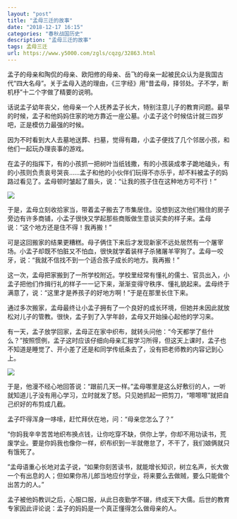 ```yaml
---
layout: "post"
title: "孟母三迁的故事"
date: "2018-12-17 16:15"
categories: "春秋战国历史"
description: "孟母三迁的故事"
tags: 孟母三迁
url: https://www.y5000.com/zgls/cqzg/32863.html
---
```






孟子的母亲和陶侃的母亲、欧阳修的母亲、岳飞的母亲一起被民众认为是我国古代“四大名母”。关于孟母入选的理由，《三字经》用“昔孟母，择邻处。子不学，断机杼”十二个字做了精要的说明。

话说孟子幼年丧父，他母亲一个人抚养孟子长大，特别注意儿子的教育问题。最早的时候，孟子和他妈妈住家的地方靠近一座公墓。小孟子这个时候估计就三四岁吧，正是模仿力最强的时候。

因为不时看到大人去墓地送葬、扫墓，觉得有趣，小孟子便找了几个邻居小孩，和他们一起玩办理丧事的游戏。

在孟子的指挥下，有的小孩抓一把树叶当纸钱撒，有的小孩装成孝子跪地磕头，有的小孩则负责哀号哭丧……孟子和他的小伙伴们玩得不亦乐乎，却不料被孟子的妈路过看见了。孟母顿时皱起了眉头，说：“让我的孩子住在这种地方可不行！”

![](https://img.y5000.com/uploads/allimg/180912/14-1P912150434a0.jpg)

于是，孟母立刻收拾家当，带着孟子搬去了市集居住。没想到这次他们租住的房子旁边有许多商铺，小孟子很快又学起那些商贩做生意谈买卖的样子来。孟母说：“这个地方还是住不得！我再搬！”

可是这回搬家的结果更糟糕。母子俩住下来后才发现新家不远处居然有一个屠宰场。小孟子却既不怕脏又不怕血，很快就学着装样子杀猪屠羊宰狗了。孟母一咬牙，说：“我就不信找不到一个适合孩子成长的地方。我再搬！”

这一次，孟母把家搬到了一所学校附近。学校里经常有懂礼的儒士、官员出入，小孟子把他们作揖行礼的样子一一记下来，渐渐变得守秩序、懂礼貌起来。孟母终于满意了，说：“这里才是养孩子的好地方啊！”于是在那里长住下来。

通过多次搬家，孟母最终让小孟子拥有了一个良好的成长环境，但她并未因此就放松对儿子的管教。很快，孟子到了入学年龄，孟母又开始操心起他的学习来。

有一天，孟子放学回家，孟母正在家中织布，就转头问他：“今天都学了些什么？”按照惯例，孟子这时应该仔细向母亲汇报学习所得，但这天上课时，孟子也不知道是睡觉了、开小差了还是和同学传纸条去了，没有把老师教的内容记到心上。

![](https://img.y5000.com/uploads/allimg/180912/14-1P91215051O22.jpg)

于是，他漫不经心地回答说：“跟前几天一样。”孟母哪里是这么好敷衍的人，一听就知道儿子没有用心学习，立时就发了怒。只见她抓起一把剪刀，“嚓嚓嚓”就把自己织好的布剪成几截。

孟子吓得浑身一哆嗦，赶忙拜伏在地，问：“母亲您怎么了？”

“你妈我辛辛苦苦地织布换点钱，让你吃穿不缺，供你上学，你却不用功读书，荒废学业。要是你妈我也像你一样，织布织到一半就倦怠了，不干了，我们娘俩就只有饿死了。

”孟母语重心长地对孟子说，“如果你刻苦读书，就能增长知识，树立名声，长大做一个有出息的人；但如果你吊儿郎当地应付学业，将来要么去做贼，要么只能做个出苦力的人。”

孟子被他妈教训之后，心服口服，从此日夜勤学不辍，终成天下大儒。后世的教育专家因此评论说：孟子的妈妈是一个真正懂得怎么做母亲的人。
